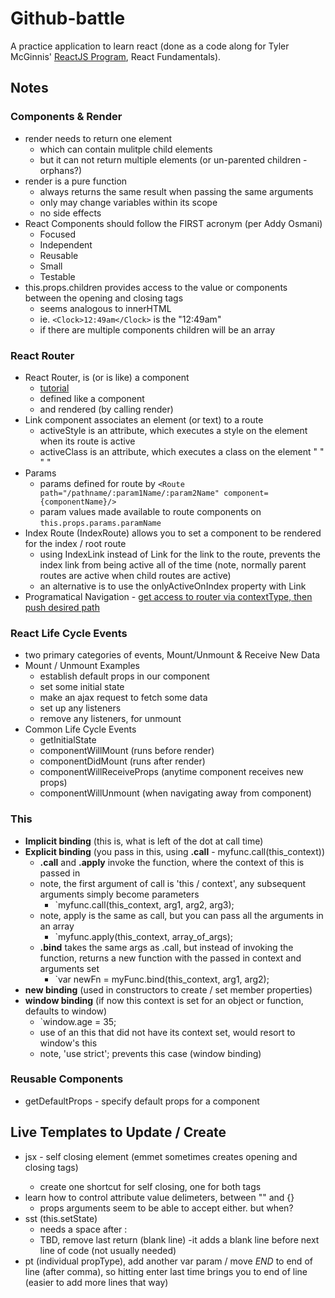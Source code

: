 # Github-battle
A practice application to learn react (done as a code along for Tyler McGinnis' [ReactJS Program](http://www.reactjsprogram.com/), React Fundamentals).


## Notes
### Components & Render
* render needs to return one element
    * which can contain mulitple child elements
    * but it can not return multiple elements (or un-parented children - orphans?)
* render is a pure function
    * always returns the same result when passing the same arguments
    * only may change variables within its scope
    * no side effects
* React Components should follow the FIRST acronym (per Addy Osmani)
    * Focused
    * Independent
    * Reusable
    * Small
    * Testable
* this.props.children provides access to the value or components between the opening and closing tags
    * seems analogous to innerHTML
    * ie. `<Clock>12:49am</Clock>`  is the "12:49am"
    * if there are multiple components children will be an array

### React Router
* React Router, is (or is like) a component
    * [tutorial](https://github.com/reactjs/react-router-tutorial/tree/master/lessons)
    * defined like a component
    * and rendered (by calling render)
* Link component associates an element (or text) to a route
    * activeStyle is an attribute, which executes a style on the element when its route is active
    * activeClass is an attribute, which executes a class on the element " " " "
* Params
    * params defined for route by `<Route path="/pathname/:param1Name/:param2Name" component={componentName}/>`
    * param values made available to route components on `this.props.params.paramName`
* Index Route (IndexRoute) allows you to set a component to be rendered for the index / root route
    * using IndexLink instead of Link for the link to the route, prevents the index link from being active all of the time (note, normally parent routes are active when child routes are active)
    * an alternative is to use the onlyActiveOnIndex property with Link
* Programatical Navigation - [get access to router via contextType, then push desired path](https://github.com/reactjs/react-router-tutorial/tree/master/lessons/12-navigating)
    
### React Life Cycle Events
* two primary categories of events, Mount/Unmount & Receive New Data
* Mount / Unmount Examples
    * establish default props in our component
    * set some initial state
    * make an ajax request to fetch some data
    * set up any listeners
    * remove any listeners, for unmount
* Common Life Cycle Events
    * getInitialState
    * componentWillMount  (runs before render)
    * componentDidMount   (runs after render)
    * componentWillReceiveProps (anytime component receives new props)
    * componentWillUnmount (when navigating away from component)
    
### This
* __Implicit binding__ (this is, what is left of the dot at call time)
* __Explicit binding__ (you pass in this, using __.call__ - myfunc.call(this_context))
    * __.call__ and __.apply__ invoke the function, where the context of this is passed in 
    * note, the first argument of call is 'this / context', any subsequent arguments simply become parameters
        * `myfunc.call(this_context, arg1, arg2, arg3);
    * note, apply is the same as call, but you can pass all the arguments in an array
        * `myfunc.apply(this_context, array_of_args);
    * __.bind__ takes the same args as .call, but instead of invoking the function, returns a new function with the passed in context and arguments set
        * `var newFn = myFunc.bind(this_context, arg1, arg2);
* __new binding__ (used in constructors to create / set member properties)
* __window binding__ (if now this context is set for an object or function, defaults to window)
    * `window.age = 35;
    * use of an this that did not have its context set, would resort to window's this
    * note, 'use strict'; prevents this case (window binding)
  
### Reusable Components
* getDefaultProps - specify default props for a component
    
## Live Templates to Update / Create
* jsx - self closing element   <Component /> (emmet sometimes creates opening and closing tags)
    * create one shortcut for self closing, one for both tags
* learn how to control attribute value delimeters, between ""  and {}
    * props arguments seem to be able to accept either. but when?
* sst (this.setState)
    * needs a space after :
    * TBD, remove last return (blank line) -it adds a blank line before next line of code (not usually needed)
* pt (individual propType), add another var param / move $END$ to end of line (after comma), so hitting enter last time brings you to end of line (easier to add more lines that way)